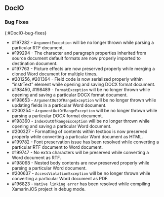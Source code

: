 ## DocIO

### Bug Fixes
{:#DocIO-bug-fixes}

* \#197282 - `ArgumentException` will be no longer thrown while parsing a particular RTF document.
* \#199294 - The character and paragraph properties inherited from source document default formats are now properly imported to destination document.
* \#197763 - Picture effects are now preserved properly while merging a cloned Word document for multiple times.
* \#201256, \#201364 - Field code is now serialized properly within “instrText” element while opening and saving DOCX format document.
* \#198450, \#198489 - `FormatException` will be no longer thrown while opening and saving a particular DOCX format document.
* \#198653 - `ArgumentOutOfRangeException` will be no longer thrown while updating fields in a particular Word document.
* \#200254 - `ArgumentOutOfRangeException` will be no longer thrown while parsing a particular DOCX format document.
* \#198360 - `IndexOutOfRangeException` will be no longer thrown while opening and saving a particular Word document.
* \#200327 - Formatting of contents within textbox is now preserved properly while converting a particular Word document as HTML.
* \#199782 - Font preservation issue has been resolved while converting a particular RTF document to Word document.
* \#199747 - No extra characters will be preserved while converting a Word document as RTF.
* \#198068 - Nested body contents are now preserved properly while parsing a particular Word document.
* \#200637 - `AccessViolationException` will be no longer thrown while converting a particular Word document as PDF.
* \#196823 - `Native linking error` has been resolved while compiling Xamarin.iOS project in debug mode.
